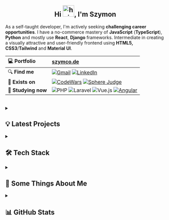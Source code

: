 <h2 align="center">
  Hi <img alt="hi" src="https://raw.githubusercontent.com/aemmadi/aemmadi/master/wave.gif" width="36"/>, I'm Szymon
</h2>

As a self-taught developer, I'm actively seeking **challenging career opportunities**. I have a no-commerce mastery of **JavaScript** (**TypeScript**), **Python** and mostly use **React**, **Django** frameworks. Intermediate in creating a visually attractive and user-friendly frontend using **HTML5, CSS3**/**Tailwind** and **Material UI**.
<br/>



| 💻 **Portfolio**| [szymco.de](https://szymco.de)|
|:-|:-|
| 🔍 **Find me**| [![Gmail](https://img.shields.io/badge/-Gmail-informational?style=flat&logo=gmail&color=white)](mailto:s.radomski19@gmail.com) [![LinkedIn](https://img.shields.io/badge/LinkedIn-0A66C2?logo=linkedin&logoColor=white)](https://www.linkedin.com/in/szymon-radomski/)
| 🚀 **Exists on**| [![CodeWars](https://img.shields.io/badge/CodeWars-4%20KYU-1f5be7?logo=codewars&logoColor=white)](https://www.codewars.com/users/SzymCode) [![Sphere Judge](https://img.shields.io/badge/SPOJ-szymcode-blue?logo=spoj&logoColor=white)](https://www.spoj.com/users/szymcode)
| 📘 **Studying now** | ![PHP](https://img.shields.io/badge/PHP-%23777BB4.svg?style=flat&logo=php&logoColor=white) ![Laravel](https://img.shields.io/badge/Laravel-%23FF2D20.svg?style=flat&logo=laravel&logoColor=white) ![Vue.js](https://img.shields.io/badge/Vue.js-%234FC08D.svg?style=flat&logo=vue.js&logoColor=white) [![Angular](https://img.shields.io/badge/Angular-DD0031?logo=angular&logoColor=white)](https://angular.io/)
<br/>



<details> <summary> <h2> 💡 Latest Projects  </summary>
  
[![RecruitmentTasks](https://github-readme-stats-sigma-five.vercel.app/api/pin/?username=szymcode&repo=recruitmenttasks)](https://github.com/szymcode/recruitmenttasks)
[![GoogleBrowser](https://github-readme-stats-sigma-five.vercel.app/api/pin/?username=szymcode&repo=googlebrowser)](https://github.com/szymcode/googlebrowser)
[![RWDExercises](https://github-readme-stats-sigma-five.vercel.app/api/pin/?username=szymcode&repo=rwd-exercises)](https://github.com/szymcode/rwd-exercises)
[![TinyProjects](https://github-readme-stats-sigma-five.vercel.app/api/pin/?username=szymcode&repo=tinyprojects)](https://github.com/szymcode/tinyprojects)

</details>    



<details> <summary> <h2> 🛠️ Tech Stack  </summary>

Languages | [![Python](https://img.shields.io/badge/Python-3776AB?style=flat&logo=python&logoColor=white)](https://www.python.org/) [![JavaScript](https://shields.io/badge/JavaScript-black?logo=JavaScript&logoColor=F7DF1E)](https://developer.mozilla.org/en-US/docs/Web/JavaScript) [![TypeScript](https://img.shields.io/badge/TypeScript-3178C6?logo=typescript&logoColor=white)](https://www.typescriptlang.org/) [![HTML5](https://img.shields.io/badge/HTML5-%23e34f26.svg?logo=html5&logoColor=white&style=flat)](https://developer.mozilla.org/en-US/docs/Web/HTML) [![CSS3](https://img.shields.io/badge/CSS3-%231572b6.svg?logo=css3&logoColor=white&style=flat)](https://developer.mozilla.org/en-US/docs/Web/CSS) [![C++](https://img.shields.io/badge/C++-00599C?logo=c%2B%2B&logoColor=white)](https://isocpp.org/)
-|:-
Main | [![React](https://shields.io/badge/react-black?logo=react&style=for-the-badge%22)](https://reactjs.org/) [![Django](https://img.shields.io/badge/Django-%23092e20.svg?logo=django&logoColor=white&style=flat)](https://www.djangoproject.com/) [![Django REST framework](https://img.shields.io/badge/Django-REST-ff1709?style=flat&logo=django&logoColor=white&color=ff1709&labelColor=gray)](https://www.django-rest-framework.org/) [![Tailwind CSS](https://img.shields.io/badge/-Tailwind-38B2AC?logo=tailwind-css&logoColor=white)](https://tailwindcss.com/) [![Node.js](https://img.shields.io/badge/Node.js-%23339933.svg?style=flat&logo=node.js&logoColor=white)](https://nodejs.org/) [![Next.js](https://img.shields.io/badge/Next.js-000000?logo=next.js&logoColor=white)](https://nextjs.org/) [![Redux](https://img.shields.io/badge/Redux-764ABC?logo=redux&logoColor=white)](https://redux.js.org/) [![Bootstrap](https://img.shields.io/badge/Bootstrap-%237952b3.svg?logo=bootstrap&logoColor=white&style=flat)](https://getbootstrap.com/)
Have experienced | [![Material UI](https://img.shields.io/badge/%20-%20Material%20UI-blue)](https://mui.com/) [![Strapi](https://img.shields.io/badge/Strapi-2E7EEA?logo=strapi&logoColor=white)](https://strapi.io/) [![Shopify](https://img.shields.io/badge/Shopify-7AB55C?logo=shopify&logoColor=white)](https://www.shopify.com/) [![Docker](https://img.shields.io/badge/Docker-2496ED?logo=docker&logoColor=white)](https://www.docker.com/) [![Firebase](https://img.shields.io/badge/Firebase-black?logo=firebase&logoColor=FFCA28e&style=flat)](https://firebase.google.com/) [![PostgreSQL](https://img.shields.io/badge/PostgreSQL-4169E1?logo=postgresql&logoColor=white)](https://www.postgresql.org/) [![Webpack](https://img.shields.io/badge/Webpack-00599C?logo=webpack&logoColor=white)](https://webpack.js.org/) [![Nginx](https://img.shields.io/badge/nginx-%23009639.svg?style=flat&logo=nginx&logoColor=white)](https://nginx.org/)
IDEs | [![Visual Studio](https://img.shields.io/badge/Visual%20Studio-007ACC?logo=visual-studio&logoColor=white)](https://visualstudio.microsoft.com/) [![PyCharm](https://img.shields.io/badge/PyCharm-black?logo=pycharm&logoColor=green)](https://www.jetbrains.com/pycharm/) [![Jupyter Notebook](https://img.shields.io/badge/Jupyter-%23FA0F00.svg?style=flat&logo=jupyter&logoColor=white)](https://jupyter.org/) [![PhpStorm](https://img.shields.io/badge/PhpStorm-%23000000.svg?style=flat&logo=phpstorm&logoColor=white)](https://www.jetbrains.com/phpstorm/) ![XAMPP](https://img.shields.io/badge/XAMPP-%23FB7A24.svg?style=flat&logo=xampp&logoColor=white)
Tools | [![Git](https://img.shields.io/badge/git-%23d22128.svg?logo=git&logoColor=white&style=flat)](https://git-scm.com/) [![GitHub](https://img.shields.io/badge/GitHub-181717?logo=github&logoColor=white)](https://github.com/) [![npm](https://img.shields.io/badge/npm-CB3837?logo=npm&logoColor=white)](https://www.npmjs.com/) [![Figma](https://img.shields.io/badge/Figma-000000?logo=figma&logoColor=white)](https://www.figma.com/) [![Insomnia](https://img.shields.io/badge/insomnia-%23d22128.svg?logo=insomnia&logoColor=white&style=flat)](https://insomnia.rest/) [![AWS](https://img.shields.io/badge/AWS-232F3E?logo=amazon-aws&logoColor=white)](https://aws.amazon.com/)
Forgotten | [![Redis](https://img.shields.io/badge/Redis-ff1709?logo=redis&logoColor=white)](https://redis.io/) [![TensorFlow](https://img.shields.io/badge/TensorFlow-red?logo=tensorflow&logoColor=white)](https://www.tensorflow.org/) [![OpenCV](https://shields.io/badge/OpenCV-5C3EE8?logo=opencv&logoColor=white)](https://opencv.org/)

</details>  



<details><summary> <h2> 💬 Some Things About Me  </summary> 

* 📓 I'm gaining knowledge from documentations in addition to books, courses and YouTube videos.
* 🏊 Really love swimming.
* 🧠 Rubik's cube CFOP sub 20 | Blindfold Old Pochmann 5 min with memorize.
* 📚 Books that have impacted me: "Be Obsessed or Be Average" (G.Cardone), "The Power of Now" (E.Tolle) and "The Development of Personality" (C. G. Jung).

</details>



<details><summary> <h2> 📊 GitHub Stats  </summary> 

![Top Langs](https://github-readme-stats-sigma-five.vercel.app/api/top-langs/?username=SzymCode&layout=compact)

</details>  

